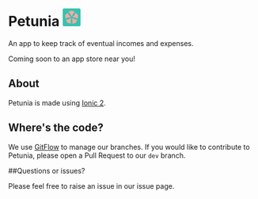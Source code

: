 # Petunia ![](docs/img/logo.png)

An app to keep track of eventual incomes and expenses.

Coming soon to an app store near you!

## About

Petunia is made using [Ionic 2](http://ionic.io/2).

## Where's the code?

We use [GitFlow](http://nvie.com/posts/a-successful-git-branching-model/) to manage our branches. If you would like to contribute to Petunia, please open a Pull Request to our `dev` branch. 

##Questions or issues?

Please feel free to raise an issue in our issue page.
